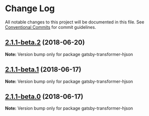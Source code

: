 # Change Log

All notable changes to this project will be documented in this file.
See [Conventional Commits](https://conventionalcommits.org) for commit guidelines.

<a name="2.1.1-beta.2"></a>
## [2.1.1-beta.2](https://github.com/gatsbyjs/gatsby/tree/master/packages/gatsby-transformer-hjson/compare/gatsby-transformer-hjson@2.1.1-beta.1...gatsby-transformer-hjson@2.1.1-beta.2) (2018-06-20)

**Note:** Version bump only for package gatsby-transformer-hjson





<a name="2.1.1-beta.1"></a>

## [2.1.1-beta.1](https://github.com/gatsbyjs/gatsby/tree/master/packages/gatsby-transformer-hjson/compare/gatsby-transformer-hjson@2.1.1-beta.0...gatsby-transformer-hjson@2.1.1-beta.1) (2018-06-17)

**Note:** Version bump only for package gatsby-transformer-hjson

<a name="2.1.1-beta.0"></a>

## [2.1.1-beta.0](https://github.com/gatsbyjs/gatsby/tree/master/packages/gatsby-transformer-hjson/compare/gatsby-transformer-hjson@1.0.4...gatsby-transformer-hjson@2.1.1-beta.0) (2018-06-17)

**Note:** Version bump only for package gatsby-transformer-hjson
